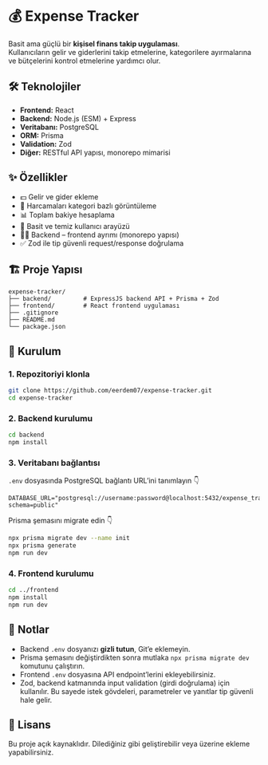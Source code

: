 # 💰 Expense Tracker

Basit ama güçlü bir **kişisel finans takip uygulaması**.  
Kullanıcıların gelir ve giderlerini takip etmelerine, kategorilere ayırmalarına ve bütçelerini kontrol etmelerine yardımcı olur.

## 🛠️ Teknolojiler

- **Frontend:** React  
- **Backend:** Node.js (ESM) + Express  
- **Veritabanı:** PostgreSQL  
- **ORM:** Prisma  
- **Validation:** Zod  
- **Diğer:** RESTful API yapısı, monorepo mimarisi

## ✨ Özellikler

- 💵 Gelir ve gider ekleme  
- 🧾 Harcamaları kategori bazlı görüntüleme  
- 📊 Toplam bakiye hesaplama  
- 🧭 Basit ve temiz kullanıcı arayüzü  
- 🧑‍💻 Backend – frontend ayrımı (monorepo yapısı)  
- ✅ Zod ile tip güvenli request/response doğrulama

## 🏗️ Proje Yapısı
```
expense-tracker/
├── backend/         # ExpressJS backend API + Prisma + Zod
├── frontend/        # React frontend uygulaması
├── .gitignore
├── README.md
└── package.json
```

## 🚀 Kurulum

### 1. Repozitoriyi klonla
```bash
git clone https://github.com/eerdem07/expense-tracker.git
cd expense-tracker
```

### 2. Backend kurulumu
```bash
cd backend
npm install
```

### 3. Veritabanı bağlantısı
`.env` dosyasında PostgreSQL bağlantı URL’ini tanımlayın 👇
```
DATABASE_URL="postgresql://username:password@localhost:5432/expense_tracker?schema=public"
```

Prisma şemasını migrate edin 👇
```bash
npx prisma migrate dev --name init
npx prisma generate
npm run dev
```

### 4. Frontend kurulumu
```bash
cd ../frontend
npm install
npm run dev
```

## 📌 Notlar

- Backend `.env` dosyanızı **gizli tutun**, Git’e eklemeyin.  
- Prisma şemasını değiştirdikten sonra mutlaka `npx prisma migrate dev` komutunu çalıştırın.  
- Frontend `.env` dosyasına API endpoint’lerini ekleyebilirsiniz.  
- Zod, backend katmanında input validation (girdi doğrulama) için kullanılır. Bu sayede istek gövdeleri, parametreler ve yanıtlar tip güvenli hale gelir.

## 📝 Lisans

Bu proje açık kaynaklıdır. Dilediğiniz gibi geliştirebilir veya üzerine ekleme yapabilirsiniz.
